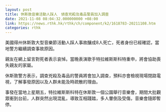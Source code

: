 ```yaml
---
layout: post
title: 休斯敦音樂活動人踩人　偵查兇殺及毒品警員加入調查
date: 2021-11-08 08:04:32.000000000 +08:00
link: https://news.rthk.hk/rthk/ch/component/k2/1618783-20211108.htm
categories: rthk
---
```


美國得州休斯敦大型音樂節活動人踩人事故釀成8人死亡，死者身份已經確認，當地警方繼續調查事故原因。

親友在網上留言對死者表示哀悼。當晚表演歌手特拉維斯斯科特重申，將會協助喪失親友的家屬。

休斯敦警方表示，調查兇殺及毒品的警員將會加入調查，預料亦會檢視現場閉路電視，了解事發原因以及人群未能及時疏散的理由。

事發在當地上星期五，特拉維斯斯科特在休斯敦一個公園舉行音樂會，期間大批觀眾衝到台前，人群突然出現混亂，導致互相踐踏，多人暈倒及受傷，音樂會隨即暫停。
